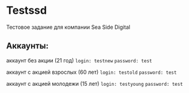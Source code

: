 # Testssd
Тестовое задание для компании Sea Side Digital

## Аккаунты:
аккаунт без акции (21 год)
`login: testnew`
`password: test`

аккаунт с акцией взрослых (60 лет)
`login: testold`
`password: test`

аккаунт с акцией молодежи (15 лет)
`login: testyoung`
`password: test`
